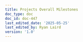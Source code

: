 ```yaml
---
title: Projects Overall Milestones
doc_type: doc
doc_id: doc-447
last_edited_date: '2025-05-25'
last_edited_by: Ryan Laird
version: '1.0'
---
```


<!-- Unsupported block type: toggle -->

<!-- Unsupported block type: child_database -->

